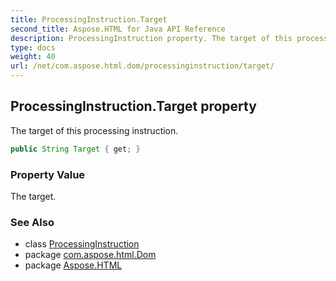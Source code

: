 ```yaml
---
title: ProcessingInstruction.Target
second_title: Aspose.HTML for Java API Reference
description: ProcessingInstruction property. The target of this processing instruction
type: docs
weight: 40
url: /net/com.aspose.html.dom/processinginstruction/target/
---
```

## ProcessingInstruction.Target property

The target of this processing instruction.

```java
public String Target { get; }
```

### Property Value

The target.

### See Also

* class [ProcessingInstruction](../)
* package [com.aspose.html.Dom](../../processinginstruction/)
* package [Aspose.HTML](../../../)
